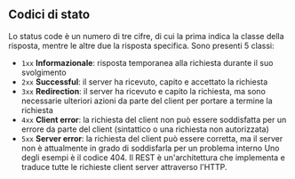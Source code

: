 ## Codici di stato
Lo status code è un numero di tre cifre, di cui la prima indica la classe della risposta, mentre le altre due la risposta specifica. Sono presenti 5 classi:
- `1xx` **Informazionale**: risposta temporanea alla richiesta durante il suo svolgimento
- `2xx` **Successful**: il server ha ricevuto, capito e accettato la richiesta
- `3xx` **Redirection**: il server ha ricevuto e capito la richiesta, ma sono necessarie ulteriori azioni da parte del client per portare a termine la richiesta
- `4xx` **Client error**: la richiesta del client non può essere soddisfatta per un errore da parte del client (sintattico o una richiesta non autorizzata)
- `5xx` **Server error**: la richiesta del client può essere corretta, ma il server non è attualmente in grado di soddisfarla per un problema interno
Uno degli esempi è il codice 404.
Il REST è un'architettura che implementa e traduce tutte le richieste client server attraverso l'HTTP.